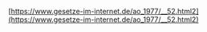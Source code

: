 [https://www.gesetze-im-internet.de/ao_1977/__52.html2](https://www.gesetze-im-internet.de/ao_1977/__52.html2)
